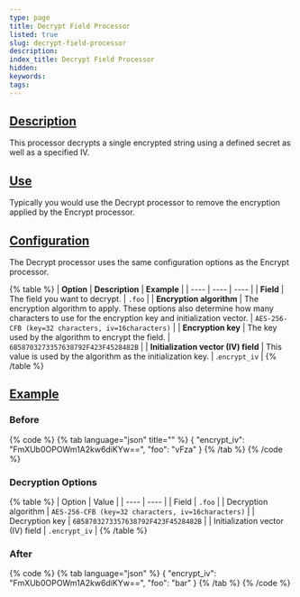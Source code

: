 ```yaml
---
type: page
title: Decrypt Field Processor
listed: true
slug: decrypt-field-processor
description: 
index_title: Decrypt Field Processor
hidden: 
keywords: 
tags: 
---
```


## [Description](https://docs.mezmo.com/docs/decrypt-field-pipeline-processor#description)

This processor decrypts a single encrypted string using a defined secret as well as a specified IV.

## [Use](https://docs.mezmo.com/docs/decrypt-field-pipeline-processor#use)

Typically you would use the Decrypt processor to remove the encryption applied by the Encrypt processor.

## [Configuration](https://docs.mezmo.com/docs/decrypt-field-pipeline-processor#configuration)

The Decrypt processor uses the same configuration options as the Encrypt processor.

{% table %}
| **Option** | **Description** | **Example** | 
| ---- | ---- | ---- | 
| **Field** | The field you want to decrypt. | `.foo` | 
| **Encryption algorithm** | The encryption algorithm to apply. These options also determine how many characters to use for the encryption key and initialization vector. | `AES-256-CFB (key=32 characters, iv=16characters)` | 
| **Encryption key** | The key used by the algorithm to encrypt the field. | `6B58703273357638792F423F4528482B` | 
| **Initialization vector (IV) field** | This value is used by the algorithm as the initialization key. | .`encrypt_iv` | 
{% /table %}

## [Example](https://docs.mezmo.com/docs/decrypt-field-pipeline-processor#example)

### Before

{% code %}
{% tab language="json" title="" %}
{
  "encrypt_iv": "FmXUb0OPOWm1A2kw6diKYw==",
  "foo": "vFza"
}
{% /tab %}
{% /code %}

### Decryption Options

{% table %}
| Option | Value | 
| ---- | ---- | 
| Field | `.foo` | 
| Decryption algorithm | `AES-256-CFB (key=32 characters, iv=16characters)` | 
| Decryption key | `6B58703273357638792F423F4528482B` | 
| Initialization vector (IV) field | `.encrypt_iv` | 
{% /table %}

### After

{% code %}
{% tab language="json" %}
{
  "encrypt_iv": "FmXUb0OPOWm1A2kw6diKYw==",
  "foo": "bar"
}
{% /tab %}
{% /code %}